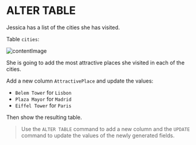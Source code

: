 # ALTER TABLE

Jessica has a list of the cities she has visited.

Table `cities`:

![contentImage](https://api.sololearn.com/DownloadFile?id=4509)

She is going to add the most attractive places she visited in each of the cities. 

Add a new column `AttractivePlace` and update the values:
- `Belem Tower` for `Lisbon`
- `Plaza Mayor` for `Madrid`
- `Eiffel Tower` for `Paris`

Then show the resulting table.

>Use the `ALTER TABLE` command to add a new column and the `UPDATE` command to update the values of the newly generated fields.
